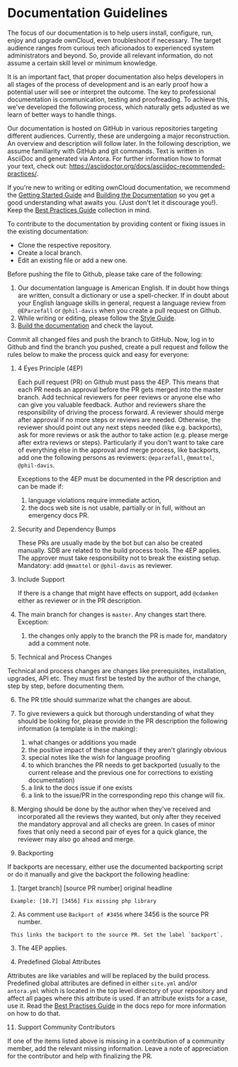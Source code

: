# Documentation Guidelines

The focus of our documentation is to help users install, configure, run, enjoy and upgrade ownCloud, even troubleshoot if necessary. The target audience ranges from curious tech aficionados to experienced system administrators and beyond. So, provide all relevant information, do not assume a certain skill level or minimum knowledge.

It is an important fact, that proper documentation also helps developers in all stages of the process of development and is an early proof how a potential user will see or interpret the outcome. The key to professional documentation is communication, testing and proofreading. To achieve this, we've developed the following process, which naturally gets adjusted as we learn of better ways to handle things.

Our documentation is hosted on GitHub in various repositories targeting different audiences. Currently, these are undergoing a major reconstruction. An overview and description will follow later. In the following description, we assume familiarity with GitHub and git commands. Text is written in AsciiDoc and generated via Antora. For further information how to format your text, check out: https://asciidoctor.org/docs/asciidoc-recommended-practices/.

If you're new to writing or editing ownCloud documentation, we recommend the [Getting Started Guide](https://github.com/owncloud/docs/blob/master/docs/getting-started.md) and [Building the Documentation](https://github.com/owncloud/docs/blob/master/docs/build-the-docs.md) so you get a good understanding what awaits you. (Just don't let it discourage you!). Keep the [Best Practices Guide](https://github.com/owncloud/docs/blob/master/docs/best-practices.md) collection in mind.

To contribute to the documentation by providing content or fixing issues in the existing documentation:

- Clone the respective repository.
- Create a local branch.
- Edit an existing file or add a new one.

Before pushing the file to Github, please take care of the following:

1. Our documentation language is American English. If in doubt how things are written, consult a dictionary or use a spell-checker. If in doubt about your English language skills in general, request a language review from `@EParzefall` or `@phil-davis` when you create a pull request on Github.
2. While writing or editing, please follow the [Style Guide](https://github.com/owncloud/docs/blob/master/docs/style-guide.md).
3. [Build the documentation](https://github.com/owncloud/docs/blob/master/docs/build-the-docs.md) and check the layout.

Commit all changed files and push the branch to GitHub. Now, log in to Github and find the branch you pushed, create a pull request and follow the rules below to make the process quick and easy for everyone:

1. 4 Eyes Principle (4EP)

   Each pull request (PR) on Github must pass the 4EP. This means that each PR needs an approval before the PR gets merged into the master branch. Add technical reviewers for peer reviews or anyone else who can give you valuable feedback. Author and reviewers share the responsibility of driving the process forward. A reviewer should merge after approval if no more steps or reviews are needed. Otherwise, the reviewer should point out any next steps needed (like e.g. backports), ask for more reviews or ask the author to take action (e.g. please merge after extra reviews or steps). Particularly if you don't want to take care of everything else in the approval and merge process, like backports, add one the following persons as reviewers: `@eparzefall`, `@mmattel`, `@phil-davis`.

   Exceptions to the 4EP must be documented in the PR description and can be made if:

   1. language violations require immediate action,
   2. the docs web site is not usable, partially or in full, without an emergency docs PR.

2. Security and Dependency Bumps

   These PRs are usually made by the bot but can also be created manually. SDB are related to the build process tools. The 4EP applies. The approver must take responsibility not to break the existing setup. Mandatory: add `@mmattel` or `@phil-davis` as reviewer.

3. Include Support

   If there is a change that might have effects on support, add `@cdamken` either as reviewer or in the PR description.

4. The main branch for changes is `master`. Any changes start there. Exception:

   1. the changes only apply to the branch the PR is made for, mandatory add a comment note.

5. Technical and Process Changes

  Technical and process changes are changes like prerequisites, installation, upgrades, API etc. They must first be tested by the author of the change, step by step, before documenting them.

6. The PR title should summarize what the changes are about.

7. To give reviewers a quick but thorough understanding of what they should be looking for, please provide in the PR description the following information (a template is in the making):

   1. what changes or additions you made
   2. the positive impact of these changes if they aren't glaringly obvious
   3. special notes like the wish for language proofing
   4. to which branches the PR needs to get backported (usually to the current release and the previous one for corrections to existing documentation)
   5. a link to the docs issue if one exists
   6. a link to the issue/PR in the corresponding repo this change will fix.

8. Merging should be done by the author when they've received and incorporated all the reviews they wanted, but only after they received the mandatory approval and all checks are green. In cases of minor fixes that only need a second pair of eyes for a quick glance, the reviewer may also go ahead and merge.

9. Backporting

  If backports are necessary, either use the documented backporting script or do it manually and give the backport the following headline:

   1. [target branch] [source PR number] original headline

     Example: [10.7] [3456] Fix missing php library

   2. As comment use `Backport of #3456` where 3456 is the source PR number.

     This links the backport to the source PR. Set the label `backport`.

   3. The 4EP applies.

10. Predefined Global Attributes

  Attributes are like variables and will be replaced by the build process. Predefined global attributes are defined in either `site.yml` and/or `antora.yml` which is located in the top level directory of your repository and affect all pages where this attribute is used. If an attribute exists for a case, use it. Read the [Best Practises Guide](https://github.com/owncloud/docs/blob/master/docs/best-practices.md) in the docs repo for more information on how to do that.

11. Support Community Contributors

  If one of the items listed above is missing in a contribution of a community member, add the relevant missing information. Leave a note of appreciation for the contributor and help with finalizing the PR.
